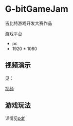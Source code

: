 # G-bitGameJam
吉比特游戏开发大赛作品

游戏平台
- pc
- 1920 * 1080

## 视频演示
见：

[视频](https://github.com/LarryzhouLU/G-bitGameJam/blob/main/%E5%8F%8D%E5%B0%84%E7%8B%90.mp4)

## 游戏玩法
详情见[pdf]()
